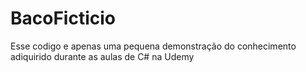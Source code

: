 # BacoFicticio
Esse codigo e apenas uma pequena demonstração do conhecimento adiquirido durante as aulas de C# na Udemy
